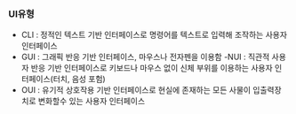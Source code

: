 ### UI유형

- CLI : 정적인 텍스트 기반 인터페이스로 명령어를 텍스트로 입력해 조작하는 사용자 인터페이스
- GUI : 그래픽 반응 기반 인터페이스, 마우스나 전자펜을 이용함
  -NUI : 직관적 사용자 반응 기반 인터페이스로 키보드나 마우스 없이 신체 부위를 이용하는 사용자 인터페이스(터치, 음성 포험)
- OUI : 유기적 상호작용 기반 인터페이스로 현실에 존재하는 모든 사물이 입출력장치로 변화할수 있는 사용자 인터페이스
